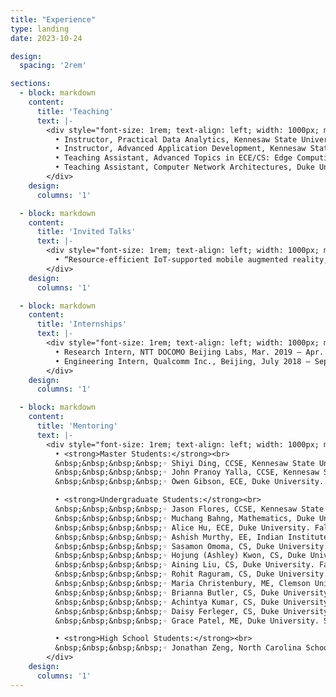 ```yaml
---
title: "Experience"
type: landing
date: 2023-10-24

design:
  spacing: '2rem'

sections:
  - block: markdown
    content:
      title: 'Teaching'
      text: |-
        <div style="font-size: 1rem; text-align: left; width: 1000px; margin: 0 auto;">
          • Instructor, Practical Data Analytics, Kennesaw State University, Spring 2025<br>
          • Instructor, Advanced Application Development, Kennesaw State University, Fall 2024<br>
          • Teaching Assistant, Advanced Topics in ECE/CS: Edge Computing, Duke University, Spring 2023<br>
          • Teaching Assistant, Computer Network Architectures, Duke University, Fall 2021
        </div>
    design:
      columns: '1'

  - block: markdown
    content:
      title: 'Invited Talks'
      text: |-
        <div style="font-size: 1rem; text-align: left; width: 1000px; margin: 0 auto;">
          • “Resource-efficient IoT-supported mobile augmented reality,” Invited talk at Hitachi R&D, Oct. 2022
        </div>
    design:
      columns: '1'

  - block: markdown
    content:
      title: 'Internships'
      text: |-
        <div style="font-size: 1rem; text-align: left; width: 1000px; margin: 0 auto;">
          • Research Intern, NTT DOCOMO Beijing Labs, Mar. 2019 – Apr. 2019<br>
          • Engineering Intern, Qualcomm Inc., Beijing, July 2018 – Sept. 2018
        </div>
    design:
      columns: '1'

  - block: markdown
    content:
      title: 'Mentoring'
      text: |-
        <div style="font-size: 1rem; text-align: left; width: 1000px; margin: 0 auto;">
          • <strong>Master Students:</strong><br>
          &nbsp;&nbsp;&nbsp;&nbsp;◦ Shiyi Ding, CCSE, Kennesaw State University. Fall 2024 – present<br>
          &nbsp;&nbsp;&nbsp;&nbsp;◦ John Pranoy Yalla, CCSE, Kennesaw State University. Fall 2024 – present<br>
          &nbsp;&nbsp;&nbsp;&nbsp;◦ Owen Gibson, ECE, Duke University. Fall 2022<br><br>

          • <strong>Undergraduate Students:</strong><br>
          &nbsp;&nbsp;&nbsp;&nbsp;◦ Jason Flores, CCSE, Kennesaw State University. Spring 2025 – present<br>
          &nbsp;&nbsp;&nbsp;&nbsp;◦ Muchang Bahng, Mathematics, Duke University. Spring 2023 – Spring 2024<br>
          &nbsp;&nbsp;&nbsp;&nbsp;◦ Alice Hu, ECE, Duke University. Fall 2023 – Spring 2024<br>
          &nbsp;&nbsp;&nbsp;&nbsp;◦ Ashish Murthy, EE, Indian Institute of Technology. Visiting REU student at Duke University. Summer 2023<br>
          &nbsp;&nbsp;&nbsp;&nbsp;◦ Sasamon Omoma, CS, Duke University. Fall 2021 – Spring 2022<br>
          &nbsp;&nbsp;&nbsp;&nbsp;◦ Hojung (Ashley) Kwon, CS, Duke University. B.S. Honors and Graduation with Distinction projects. Summer 2020 – Fall 2021<br>
          &nbsp;&nbsp;&nbsp;&nbsp;◦ Aining Liu, CS, Duke University. Fall 2021<br>
          &nbsp;&nbsp;&nbsp;&nbsp;◦ Rohit Raguram, CS, Duke University. Fall 2021<br>
          &nbsp;&nbsp;&nbsp;&nbsp;◦ Maria Christenbury, ME, Clemson University. Visiting REU student at Duke University. Summer 2021<br>
          &nbsp;&nbsp;&nbsp;&nbsp;◦ Brianna Butler, CS, Duke University. Fall 2020 – Spring 2021<br>
          &nbsp;&nbsp;&nbsp;&nbsp;◦ Achintya Kumar, CS, Duke University. Fall 2020<br>
          &nbsp;&nbsp;&nbsp;&nbsp;◦ Daisy Ferleger, CS, Duke University. Spring 2020<br>
          &nbsp;&nbsp;&nbsp;&nbsp;◦ Grace Patel, ME, Duke University. Spring 2020<br><br>

          • <strong>High School Students:</strong><br>
          &nbsp;&nbsp;&nbsp;&nbsp;◦ Jonathan Zeng, North Carolina School of Science and Mathematics. Summer 2023 – Spring 2024
        </div>
    design:
      columns: '1'
---
```

